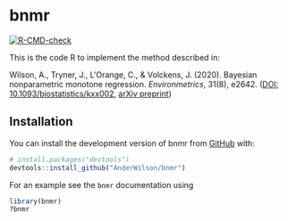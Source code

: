 
# bnmr

  <!-- badges: start -->
  [![R-CMD-check](https://github.com/AnderWilson/bnmr/actions/workflows/R-CMD-check.yaml/badge.svg)](https://github.com/AnderWilson/bnmr/actions/workflows/R-CMD-check.yaml)
  <!-- badges: end -->
  
This is the code R to implement the method described in:

Wilson, A., Tryner, J., L'Orange, C., & Volckens, J. (2020). Bayesian nonparametric monotone regression. _Environmetrics_, 31(8), e2642. ([DOI: 10.1093/biostatistics/kxx002](https://doi.org/10.1002/env.2642),
[arXiv preprint](https://arxiv.org/abs/2006.00326))



## Installation

You can install the development version of bnmr from [GitHub](https://github.com/) with:

``` r
# install.packages("devtools")
devtools::install_github("AnderWilson/bnmr")
```

For an example see the ```bnmr``` documentation using 

``` r
library(bnmr)
?bnmr
```


